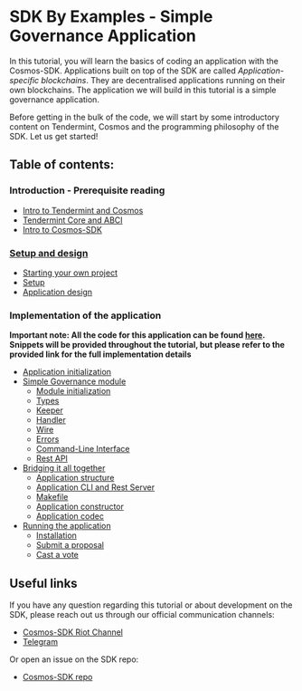 # SDK By Examples - Simple Governance Application 

In this tutorial, you will learn the basics of coding an application with the Cosmos-SDK. Applications built on top of the SDK are called *Application-specific blockchains*. They are decentralised applications running on their own blockchains. The application we will build in this tutorial is a simple governance application.

Before getting in the bulk of the code, we will start by some introductory content on Tendermint, Cosmos and the programming philosophy of the SDK. Let us get started!

## Table of contents:

### Introduction - Prerequisite reading

- [Intro to Tendermint and Cosmos](/introduction/tendermint-cosmos.md)
- [Tendermint Core and ABCI](/introduction/tendermint.md)
- [Intro to Cosmos-SDK](/sdk/overview.md)


### [Setup and design](setup-and-design.md)

- [Starting your own project](setup-and-design.md#get-started)
- [Setup](setup-and-design.md#setup)
- [Application design](setup-and-design.md#application-design)

### Implementation of the application

**Important note: All the code for this application can be found [here](https://github.com/ftlnetwork/ftlnetwork-sdk/tree/fedekunze/module_tutorial/examples/simpleGov). Snippets will be provided throughout the tutorial, but please refer to the provided link for the full implementation details**

- [Application initialization](app-init.md)
- [Simple Governance module](simple-gov-module.md)
    + [Module initialization](simple-gov-module.md#module-initialization)
    + [Types](simple-gov-module.md#types)
    + [Keeper](simple-gov-module.md#keeper)
    + [Handler](simple-gov-module.md#handler)
    + [Wire](simple-gov-module.md#codec)
    + [Errors](simple-gov-module.md#errors)
    + [Command-Line Interface](simple-gov-module.md#command-line-interface)
    + [Rest API](simple-gov-module.md#rest-api)
- [Bridging it all together](bridging-it-all.md)
    + [Application structure](bridging-it-all.md#application-structure)
    + [Application CLI and Rest Server](bridging-it-all.md#cli-and-rest-server)
    + [Makefile](bridging-it-all.md#makefile)
    + [Application constructor](bridging-it-all.md#application-constructor)
    + [Application codec](bridging-it-all.md#application-codec)
- [Running the application](running-the-application.md)
    + [Installation](running-the-application.md#installation)
    + [Submit a proposal](running-the-application.md#submit-a-proposal)
    + [Cast a vote](running-the-application.md#cast-a-vote)

## Useful links

If you have any question regarding this tutorial or about development on the SDK, please reach out us through our official communication channels:

- [Cosmos-SDK Riot Channel](https://riot.im/app/#/room/#cosmos-sdk:matrix.org)
- [Telegram](https://t.me/cosmosproject)

Or open an issue on the SDK repo:

- [Cosmos-SDK repo](https://github.com/ftlnetwork/ftlnetwork-sdk/)
